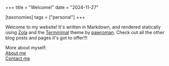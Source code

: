 +++
title = "Welcome!"
date = "2024-11-27"

[taxonomies]
tags = ["personal"]
+++

Welcome to my website! It's written in Markdown, and rendered statically using [Zola](https://www.getzola.org/) and the [Terminimal](https://github.com/pawroman/zola-theme-terminimal/) theme by [pawroman](https://github.com/pawroman). Check out all the other blog posts and pages it's got to offer!!!

More about myself:  
[About me](@/pages/about.md)  
[Contact me](@/pages/contact.md)  
